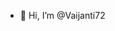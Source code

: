 - 👋 Hi, I’m @Vaijanti72

<!---
Vaijanti72/Vaijanti72 is a ✨ special ✨ repository because its `README.md` (this file) appears on your GitHub profile.
You can click the Preview link to take a look at your changes.
--->
